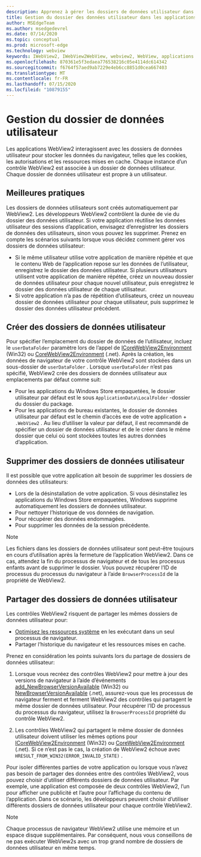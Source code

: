 ```yaml
---
description: Apprenez à gérer les dossiers de données utilisateur dans les applications WebView2
title: Gestion du dossier des données utilisateur dans les applications WebView2.
author: MSEdgeTeam
ms.author: msedgedevrel
ms.date: 07/14/2020
ms.topic: conceptual
ms.prod: microsoft-edge
ms.technology: webview
keywords: IWebView2, IWebView2WebView, webview2, WebView, applications Win32, Win32, Edge, ICoreWebView2, ICoreWebView2Host, contrôle de navigateur, html Edge, dossier de données utilisateur
ms.openlocfilehash: 870361e5f3edaea776538216c05e4114dc614342
ms.sourcegitcommit: f6764f57aed9ab7229e4eb6cc8851d0cea667403
ms.translationtype: MT
ms.contentlocale: fr-FR
ms.lasthandoff: 07/15/2020
ms.locfileid: "10879155"
---
```

# Gestion du dossier de données utilisateur

Les applications WebView2 interagissent avec les dossiers de données utilisateur pour stocker les données du navigateur, telles que les cookies, les autorisations et les ressources mises en cache. Chaque instance d’un contrôle WebView2 est associée à un dossier de données utilisateur. Chaque dossier de données utilisateur est propre à un utilisateur.

## Meilleures pratiques

Les dossiers de données utilisateurs sont créés automatiquement par WebView2. Les développeurs WebView2 contrôlent la durée de vie du dossier des données utilisateur. Si votre application réutilise les données utilisateur des sessions d’application, envisagez d’enregistrer les dossiers de données des utilisateurs, sinon vous pouvez les supprimer. Prenez en compte les scénarios suivants lorsque vous décidez comment gérer vos dossiers de données utilisateur:

*   Si le même utilisateur utilise votre application de manière répétée et que le contenu Web de l’application repose sur les données de l’utilisateur, enregistrez le dossier des données utilisateur. Si plusieurs utilisateurs utilisent votre application de manière répétée, créez un nouveau dossier de données utilisateur pour chaque nouvel utilisateur, puis enregistrez le dossier des données utilisateur de chaque utilisateur.
*   Si votre application n’a pas de répétition d’utilisateurs, créez un nouveau dossier de données utilisateur pour chaque utilisateur, puis supprimez le dossier des données utilisateur précédent.

## Créer des dossiers de données utilisateur

Pour spécifier l’emplacement du dossier de données de l’utilisateur, incluez le `userDataFolder` paramètre lors de l’appel de [ICoreWebView2Environment](../reference/win32/0-9-538/icorewebview2environment.md) (Win32) ou [CoreWebView2Environment](../reference/dotnet/0-9-538/microsoft-web-webview2-core-corewebview2environment.md) (.net). Après la création, les données de navigateur de votre contrôle WebView2 sont stockées dans un sous-dossier de `userDataFolder` . Lorsque `userDataFolder` n’est pas spécifié, WebView2 crée des dossiers de données utilisateur aux emplacements par défaut comme suit:

* Pour les applications du Windows Store empaquetées, le dossier utilisateur par défaut est le sous `ApplicationData\LocalFolder` -dossier du dossier du package.
* Pour les applications de bureau existantes, le dossier de données utilisateur par défaut est le chemin d’accès exe de votre application + `.WebView2` . Au lieu d’utiliser la valeur par défaut, il est recommandé de spécifier un dossier de données utilisateur et de le créer dans le même dossier que celui où sont stockées toutes les autres données d’application.

## Supprimer des dossiers de données utilisateur

Il est possible que votre application ait besoin de supprimer les dossiers de données des utilisateurs:

* Lors de la désinstallation de votre application. Si vous désinstallez les applications du Windows Store empaquetées, Windows supprime automatiquement les dossiers de données utilisateur. 
* Pour nettoyer l’historique de vos données de navigation.
* Pour récupérer des données endommagées.
* Pour supprimer les données de la session précédente. 


> [!NOTE]
> Les fichiers dans les dossiers de données utilisateur sont peut-être toujours en cours d’utilisation après la fermeture de l’application WebView2. Dans ce cas, attendez la fin du processus de navigateur et de tous les processus enfants avant de supprimer le dossier. Vous pouvez récupérer l’ID de processus du processus du navigateur à l’aide `BrowserProcessId` de la propriété de WebView2.

## Partager des dossiers de données utilisateur

Les contrôles WebView2 risquent de partager les mêmes dossiers de données utilisateur pour:

* [Optimisez les ressources système](../reference/win32/0-9-538/icorewebview2.md#process-model) en les exécutant dans un seul processus de navigateur.
* Partager l’historique du navigateur et les ressources mises en cache. 

Prenez en considération les points suivants lors du partage de dossiers de données utilisateur: 

1. Lorsque vous recréez des contrôles WebView2 pour mettre à jour des versions de navigateur à l’aide d’événements [add_NewBrowserVersionAvailable](../reference/win32/0-9-538/icorewebview2environment.md#add_newbrowserversionavailable) (Win32) ou [NewBrowserVersionAvailable](../reference/dotnet/0-9-538/microsoft-web-webview2-core-corewebview2environment.md#newbrowserversionavailable) (.net), assurez-vous que les processus de navigateur ferment et ferment WebView2 des contrôles qui partagent le même dossier de données utilisateur. Pour récupérer l’ID de processus du processus du navigateur, utilisez la `BrowserProcessId` propriété du contrôle WebView2.

2. Les contrôles WebView2 qui partagent le même dossier de données utilisateur doivent utiliser les mêmes options pour [ICoreWebView2Environment](../reference/win32/0-9-538/icorewebview2environment.md) (Win32) ou [CoreWebView2Environment](../reference/dotnet/0-9-538/microsoft-web-webview2-core-corewebview2environment.md) (.net). Si ce n’est pas le cas, la création de WebView2 échoue avec `HRESULT_FROM_WIN32(ERROR_INVALID_STATE)` . 

Pour isoler différentes parties de votre application ou lorsque vous n’avez pas besoin de partager des données entre des contrôles WebView2, vous pouvez choisir d’utiliser différents dossiers de données utilisateur. Par exemple, une application est composée de deux contrôles WebView2, l’un pour afficher une publicité et l’autre pour l’affichage du contenu de l’application. Dans ce scénario, les développeurs peuvent choisir d’utiliser différents dossiers de données utilisateur pour chaque contrôle WebView2. 

> [!NOTE]
> Chaque processus de navigateur WebView2 utilise une mémoire et un espace disque supplémentaires. Par conséquent, nous vous conseillons de ne pas exécuter WebView2s avec un trop grand nombre de dossiers de données utilisateur en même temps. 
